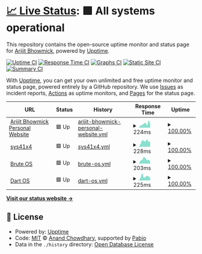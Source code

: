 # [📈 Live Status](https://status.arijit-bhowmick.me): <!--live status--> **🟩 All systems operational**

This repository contains the open-source uptime monitor and status page for [Arijit Bhowmick](https://sys41x4.github.io), powered by [Upptime](https://github.com/upptime/upptime).

[![Uptime CI](https://github.com/sys41x4/upptime-tracker/workflows/Uptime%20CI/badge.svg)](https://github.com/sys41x4/upptime-tracker/actions?query=workflow%3A%22Uptime+CI%22)
[![Response Time CI](https://github.com/sys41x4/upptime-tracker/workflows/Response%20Time%20CI/badge.svg)](https://github.com/sys41x4/upptime-tracker/actions?query=workflow%3A%22Response+Time+CI%22)
[![Graphs CI](https://github.com/sys41x4/upptime-tracker/workflows/Graphs%20CI/badge.svg)](https://github.com/sys41x4/upptime-tracker/actions?query=workflow%3A%22Graphs+CI%22)
[![Static Site CI](https://github.com/sys41x4/upptime-tracker/workflows/Static%20Site%20CI/badge.svg)](https://github.com/sys41x4/upptime-tracker/actions?query=workflow%3A%22Static+Site+CI%22)
[![Summary CI](https://github.com/sys41x4/upptime-tracker/workflows/Summary%20CI/badge.svg)](https://github.com/sys41x4/upptime-tracker/actions?query=workflow%3A%22Summary+CI%22)

With [Upptime](https://upptime.js.org), you can get your own unlimited and free uptime monitor and status page, powered entirely by a GitHub repository. We use [Issues](https://github.com/sys41x4/upptime-tracker/issues) as incident reports, [Actions](https://github.com/sys41x4/upptime-tracker/actions) as uptime monitors, and [Pages](https://status.arijit-bhowmick.me) for the status page.

<!--start: status pages-->
<!-- This summary is generated by Upptime (https://github.com/upptime/upptime) -->
<!-- Do not edit this manually, your changes will be overwritten -->
<!-- prettier-ignore -->
| URL | Status | History | Response Time | Uptime |
| --- | ------ | ------- | ------------- | ------ |
| <img alt="" src="https://icons.duckduckgo.com/ip3/arijit-bhowmick.github.io.ico" height="13"> [Arijit Bhowmick Personal Website](https://arijit-bhowmick.github.io) | 🟩 Up | [arijit-bhowmick-personal-website.yml](https://github.com/Arijit-Bhowmick/uptime/commits/HEAD/history/arijit-bhowmick-personal-website.yml) | <details><summary><img alt="Response time graph" src="./graphs/arijit-bhowmick-personal-website/response-time-week.png" height="20"> 224ms</summary><br><a href="https://sys41x4.github.io/upptime-tracker/history/arijit-bhowmick-personal-website"><img alt="Response time 224" src="https://img.shields.io/endpoint?url=https%3A%2F%2Fraw.githubusercontent.com%2FArijit-Bhowmick%2Fuptime%2FHEAD%2Fapi%2Farijit-bhowmick-personal-website%2Fresponse-time.json"></a><br><a href="https://sys41x4.github.io/upptime-tracker/history/arijit-bhowmick-personal-website"><img alt="24-hour response time 224" src="https://img.shields.io/endpoint?url=https%3A%2F%2Fraw.githubusercontent.com%2FArijit-Bhowmick%2Fuptime%2FHEAD%2Fapi%2Farijit-bhowmick-personal-website%2Fresponse-time-day.json"></a><br><a href="https://sys41x4.github.io/upptime-tracker/history/arijit-bhowmick-personal-website"><img alt="7-day response time 224" src="https://img.shields.io/endpoint?url=https%3A%2F%2Fraw.githubusercontent.com%2FArijit-Bhowmick%2Fuptime%2FHEAD%2Fapi%2Farijit-bhowmick-personal-website%2Fresponse-time-week.json"></a><br><a href="https://sys41x4.github.io/upptime-tracker/history/arijit-bhowmick-personal-website"><img alt="30-day response time 224" src="https://img.shields.io/endpoint?url=https%3A%2F%2Fraw.githubusercontent.com%2FArijit-Bhowmick%2Fuptime%2FHEAD%2Fapi%2Farijit-bhowmick-personal-website%2Fresponse-time-month.json"></a><br><a href="https://sys41x4.github.io/upptime-tracker/history/arijit-bhowmick-personal-website"><img alt="1-year response time 224" src="https://img.shields.io/endpoint?url=https%3A%2F%2Fraw.githubusercontent.com%2FArijit-Bhowmick%2Fuptime%2FHEAD%2Fapi%2Farijit-bhowmick-personal-website%2Fresponse-time-year.json"></a></details> | <details><summary><a href="https://sys41x4.github.io/upptime-tracker/history/arijit-bhowmick-personal-website">100.00%</a></summary><a href="https://sys41x4.github.io/upptime-tracker/history/arijit-bhowmick-personal-website"><img alt="All-time uptime 100.00%" src="https://img.shields.io/endpoint?url=https%3A%2F%2Fraw.githubusercontent.com%2FArijit-Bhowmick%2Fuptime%2FHEAD%2Fapi%2Farijit-bhowmick-personal-website%2Fuptime.json"></a><br><a href="https://sys41x4.github.io/upptime-tracker/history/arijit-bhowmick-personal-website"><img alt="24-hour uptime 100.00%" src="https://img.shields.io/endpoint?url=https%3A%2F%2Fraw.githubusercontent.com%2FArijit-Bhowmick%2Fuptime%2FHEAD%2Fapi%2Farijit-bhowmick-personal-website%2Fuptime-day.json"></a><br><a href="https://sys41x4.github.io/upptime-tracker/history/arijit-bhowmick-personal-website"><img alt="7-day uptime 100.00%" src="https://img.shields.io/endpoint?url=https%3A%2F%2Fraw.githubusercontent.com%2FArijit-Bhowmick%2Fuptime%2FHEAD%2Fapi%2Farijit-bhowmick-personal-website%2Fuptime-week.json"></a><br><a href="https://sys41x4.github.io/upptime-tracker/history/arijit-bhowmick-personal-website"><img alt="30-day uptime 100.00%" src="https://img.shields.io/endpoint?url=https%3A%2F%2Fraw.githubusercontent.com%2FArijit-Bhowmick%2Fuptime%2FHEAD%2Fapi%2Farijit-bhowmick-personal-website%2Fuptime-month.json"></a><br><a href="https://sys41x4.github.io/upptime-tracker/history/arijit-bhowmick-personal-website"><img alt="1-year uptime 100.00%" src="https://img.shields.io/endpoint?url=https%3A%2F%2Fraw.githubusercontent.com%2FArijit-Bhowmick%2Fuptime%2FHEAD%2Fapi%2Farijit-bhowmick-personal-website%2Fuptime-year.json"></a></details>
| <img alt="" src="https://icons.duckduckgo.com/ip3/sys41x4.github.io.ico" height="13"> [sys41x4](https://sys41x4.github.io) | 🟩 Up | [sys41x4.yml](https://github.com/Arijit-Bhowmick/uptime/commits/HEAD/history/sys41x4.yml) | <details><summary><img alt="Response time graph" src="./graphs/sys41x4/response-time-week.png" height="20"> 228ms</summary><br><a href="https://sys41x4.github.io/upptime-tracker/history/sys41x4"><img alt="Response time 228" src="https://img.shields.io/endpoint?url=https%3A%2F%2Fraw.githubusercontent.com%2FArijit-Bhowmick%2Fuptime%2FHEAD%2Fapi%2Fsys41x4%2Fresponse-time.json"></a><br><a href="https://sys41x4.github.io/upptime-tracker/history/sys41x4"><img alt="24-hour response time 228" src="https://img.shields.io/endpoint?url=https%3A%2F%2Fraw.githubusercontent.com%2FArijit-Bhowmick%2Fuptime%2FHEAD%2Fapi%2Fsys41x4%2Fresponse-time-day.json"></a><br><a href="https://sys41x4.github.io/upptime-tracker/history/sys41x4"><img alt="7-day response time 228" src="https://img.shields.io/endpoint?url=https%3A%2F%2Fraw.githubusercontent.com%2FArijit-Bhowmick%2Fuptime%2FHEAD%2Fapi%2Fsys41x4%2Fresponse-time-week.json"></a><br><a href="https://sys41x4.github.io/upptime-tracker/history/sys41x4"><img alt="30-day response time 228" src="https://img.shields.io/endpoint?url=https%3A%2F%2Fraw.githubusercontent.com%2FArijit-Bhowmick%2Fuptime%2FHEAD%2Fapi%2Fsys41x4%2Fresponse-time-month.json"></a><br><a href="https://sys41x4.github.io/upptime-tracker/history/sys41x4"><img alt="1-year response time 228" src="https://img.shields.io/endpoint?url=https%3A%2F%2Fraw.githubusercontent.com%2FArijit-Bhowmick%2Fuptime%2FHEAD%2Fapi%2Fsys41x4%2Fresponse-time-year.json"></a></details> | <details><summary><a href="https://sys41x4.github.io/upptime-tracker/history/sys41x4">100.00%</a></summary><a href="https://sys41x4.github.io/upptime-tracker/history/sys41x4"><img alt="All-time uptime 100.00%" src="https://img.shields.io/endpoint?url=https%3A%2F%2Fraw.githubusercontent.com%2FArijit-Bhowmick%2Fuptime%2FHEAD%2Fapi%2Fsys41x4%2Fuptime.json"></a><br><a href="https://sys41x4.github.io/upptime-tracker/history/sys41x4"><img alt="24-hour uptime 100.00%" src="https://img.shields.io/endpoint?url=https%3A%2F%2Fraw.githubusercontent.com%2FArijit-Bhowmick%2Fuptime%2FHEAD%2Fapi%2Fsys41x4%2Fuptime-day.json"></a><br><a href="https://sys41x4.github.io/upptime-tracker/history/sys41x4"><img alt="7-day uptime 100.00%" src="https://img.shields.io/endpoint?url=https%3A%2F%2Fraw.githubusercontent.com%2FArijit-Bhowmick%2Fuptime%2FHEAD%2Fapi%2Fsys41x4%2Fuptime-week.json"></a><br><a href="https://sys41x4.github.io/upptime-tracker/history/sys41x4"><img alt="30-day uptime 100.00%" src="https://img.shields.io/endpoint?url=https%3A%2F%2Fraw.githubusercontent.com%2FArijit-Bhowmick%2Fuptime%2FHEAD%2Fapi%2Fsys41x4%2Fuptime-month.json"></a><br><a href="https://sys41x4.github.io/upptime-tracker/history/sys41x4"><img alt="1-year uptime 100.00%" src="https://img.shields.io/endpoint?url=https%3A%2F%2Fraw.githubusercontent.com%2FArijit-Bhowmick%2Fuptime%2FHEAD%2Fapi%2Fsys41x4%2Fuptime-year.json"></a></details>
| <img alt="" src="https://icons.duckduckgo.com/ip3/brute-os.github.io.ico" height="13"> [Brute OS](https://brute-os.github.io) | 🟩 Up | [brute-os.yml](https://github.com/Arijit-Bhowmick/uptime/commits/HEAD/history/brute-os.yml) | <details><summary><img alt="Response time graph" src="./graphs/brute-os/response-time-week.png" height="20"> 203ms</summary><br><a href="https://sys41x4.github.io/upptime-tracker/history/brute-os"><img alt="Response time 203" src="https://img.shields.io/endpoint?url=https%3A%2F%2Fraw.githubusercontent.com%2FArijit-Bhowmick%2Fuptime%2FHEAD%2Fapi%2Fbrute-os%2Fresponse-time.json"></a><br><a href="https://sys41x4.github.io/upptime-tracker/history/brute-os"><img alt="24-hour response time 203" src="https://img.shields.io/endpoint?url=https%3A%2F%2Fraw.githubusercontent.com%2FArijit-Bhowmick%2Fuptime%2FHEAD%2Fapi%2Fbrute-os%2Fresponse-time-day.json"></a><br><a href="https://sys41x4.github.io/upptime-tracker/history/brute-os"><img alt="7-day response time 203" src="https://img.shields.io/endpoint?url=https%3A%2F%2Fraw.githubusercontent.com%2FArijit-Bhowmick%2Fuptime%2FHEAD%2Fapi%2Fbrute-os%2Fresponse-time-week.json"></a><br><a href="https://sys41x4.github.io/upptime-tracker/history/brute-os"><img alt="30-day response time 203" src="https://img.shields.io/endpoint?url=https%3A%2F%2Fraw.githubusercontent.com%2FArijit-Bhowmick%2Fuptime%2FHEAD%2Fapi%2Fbrute-os%2Fresponse-time-month.json"></a><br><a href="https://sys41x4.github.io/upptime-tracker/history/brute-os"><img alt="1-year response time 203" src="https://img.shields.io/endpoint?url=https%3A%2F%2Fraw.githubusercontent.com%2FArijit-Bhowmick%2Fuptime%2FHEAD%2Fapi%2Fbrute-os%2Fresponse-time-year.json"></a></details> | <details><summary><a href="https://sys41x4.github.io/upptime-tracker/history/brute-os">100.00%</a></summary><a href="https://sys41x4.github.io/upptime-tracker/history/brute-os"><img alt="All-time uptime 100.00%" src="https://img.shields.io/endpoint?url=https%3A%2F%2Fraw.githubusercontent.com%2FArijit-Bhowmick%2Fuptime%2FHEAD%2Fapi%2Fbrute-os%2Fuptime.json"></a><br><a href="https://sys41x4.github.io/upptime-tracker/history/brute-os"><img alt="24-hour uptime 100.00%" src="https://img.shields.io/endpoint?url=https%3A%2F%2Fraw.githubusercontent.com%2FArijit-Bhowmick%2Fuptime%2FHEAD%2Fapi%2Fbrute-os%2Fuptime-day.json"></a><br><a href="https://sys41x4.github.io/upptime-tracker/history/brute-os"><img alt="7-day uptime 100.00%" src="https://img.shields.io/endpoint?url=https%3A%2F%2Fraw.githubusercontent.com%2FArijit-Bhowmick%2Fuptime%2FHEAD%2Fapi%2Fbrute-os%2Fuptime-week.json"></a><br><a href="https://sys41x4.github.io/upptime-tracker/history/brute-os"><img alt="30-day uptime 100.00%" src="https://img.shields.io/endpoint?url=https%3A%2F%2Fraw.githubusercontent.com%2FArijit-Bhowmick%2Fuptime%2FHEAD%2Fapi%2Fbrute-os%2Fuptime-month.json"></a><br><a href="https://sys41x4.github.io/upptime-tracker/history/brute-os"><img alt="1-year uptime 100.00%" src="https://img.shields.io/endpoint?url=https%3A%2F%2Fraw.githubusercontent.com%2FArijit-Bhowmick%2Fuptime%2FHEAD%2Fapi%2Fbrute-os%2Fuptime-year.json"></a></details>
| <img alt="" src="https://icons.duckduckgo.com/ip3/dart-os.github.io.ico" height="13"> [Dart OS](https://dart-os.github.io) | 🟩 Up | [dart-os.yml](https://github.com/Arijit-Bhowmick/uptime/commits/HEAD/history/dart-os.yml) | <details><summary><img alt="Response time graph" src="./graphs/dart-os/response-time-week.png" height="20"> 225ms</summary><br><a href="https://sys41x4.github.io/upptime-tracker/history/dart-os"><img alt="Response time 225" src="https://img.shields.io/endpoint?url=https%3A%2F%2Fraw.githubusercontent.com%2FArijit-Bhowmick%2Fuptime%2FHEAD%2Fapi%2Fdart-os%2Fresponse-time.json"></a><br><a href="https://sys41x4.github.io/upptime-tracker/history/dart-os"><img alt="24-hour response time 225" src="https://img.shields.io/endpoint?url=https%3A%2F%2Fraw.githubusercontent.com%2FArijit-Bhowmick%2Fuptime%2FHEAD%2Fapi%2Fdart-os%2Fresponse-time-day.json"></a><br><a href="https://sys41x4.github.io/upptime-tracker/history/dart-os"><img alt="7-day response time 225" src="https://img.shields.io/endpoint?url=https%3A%2F%2Fraw.githubusercontent.com%2FArijit-Bhowmick%2Fuptime%2FHEAD%2Fapi%2Fdart-os%2Fresponse-time-week.json"></a><br><a href="https://sys41x4.github.io/upptime-tracker/history/dart-os"><img alt="30-day response time 225" src="https://img.shields.io/endpoint?url=https%3A%2F%2Fraw.githubusercontent.com%2FArijit-Bhowmick%2Fuptime%2FHEAD%2Fapi%2Fdart-os%2Fresponse-time-month.json"></a><br><a href="https://sys41x4.github.io/upptime-tracker/history/dart-os"><img alt="1-year response time 225" src="https://img.shields.io/endpoint?url=https%3A%2F%2Fraw.githubusercontent.com%2FArijit-Bhowmick%2Fuptime%2FHEAD%2Fapi%2Fdart-os%2Fresponse-time-year.json"></a></details> | <details><summary><a href="https://sys41x4.github.io/upptime-tracker/history/dart-os">100.00%</a></summary><a href="https://sys41x4.github.io/upptime-tracker/history/dart-os"><img alt="All-time uptime 100.00%" src="https://img.shields.io/endpoint?url=https%3A%2F%2Fraw.githubusercontent.com%2FArijit-Bhowmick%2Fuptime%2FHEAD%2Fapi%2Fdart-os%2Fuptime.json"></a><br><a href="https://sys41x4.github.io/upptime-tracker/history/dart-os"><img alt="24-hour uptime 100.00%" src="https://img.shields.io/endpoint?url=https%3A%2F%2Fraw.githubusercontent.com%2FArijit-Bhowmick%2Fuptime%2FHEAD%2Fapi%2Fdart-os%2Fuptime-day.json"></a><br><a href="https://sys41x4.github.io/upptime-tracker/history/dart-os"><img alt="7-day uptime 100.00%" src="https://img.shields.io/endpoint?url=https%3A%2F%2Fraw.githubusercontent.com%2FArijit-Bhowmick%2Fuptime%2FHEAD%2Fapi%2Fdart-os%2Fuptime-week.json"></a><br><a href="https://sys41x4.github.io/upptime-tracker/history/dart-os"><img alt="30-day uptime 100.00%" src="https://img.shields.io/endpoint?url=https%3A%2F%2Fraw.githubusercontent.com%2FArijit-Bhowmick%2Fuptime%2FHEAD%2Fapi%2Fdart-os%2Fuptime-month.json"></a><br><a href="https://sys41x4.github.io/upptime-tracker/history/dart-os"><img alt="1-year uptime 100.00%" src="https://img.shields.io/endpoint?url=https%3A%2F%2Fraw.githubusercontent.com%2FArijit-Bhowmick%2Fuptime%2FHEAD%2Fapi%2Fdart-os%2Fuptime-year.json"></a></details>

<!--end: status pages-->

[**Visit our status website →**](https://status.arijit-bhowmick.me)

## 📄 License

- Powered by: [Upptime](https://github.com/upptime/upptime)
- Code: [MIT](./LICENSE) © [Anand Chowdhary](https://anandchowdhary.com), supported by [Pabio](https://pabio.com)
- Data in the `./history` directory: [Open Database License](https://opendatacommons.org/licenses/odbl/1-0/)
